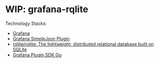 # WIP: grafana-rqlite

Technology Stacks:

- [Grafana](https://grafana.com/docs/grafana/latest/introduction/oss-details/)
- [Grafana SimpleJson Plugin](https://grafana.com/grafana/plugins/grafana-simple-json-datasource/)
- [rqlite/rqlite: The lightweight, distributed relational database built on SQLite](https://github.com/rqlite/rqlite)
- [Grafana Plugin SDK Go](https://github.com/grafana/grafana-plugin-sdk-go)
